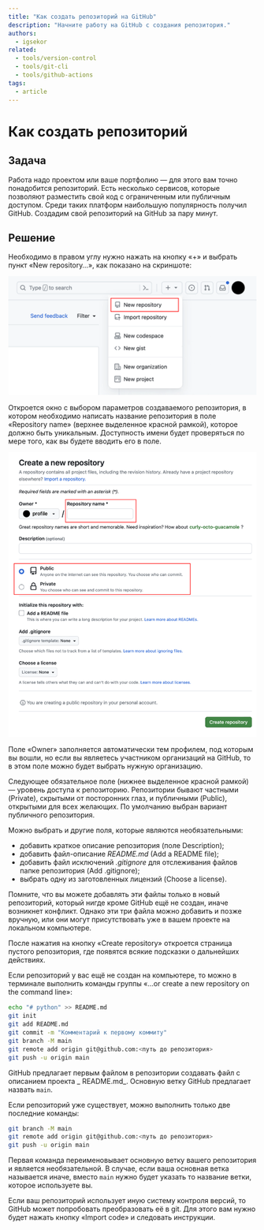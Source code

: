 ```yaml
---
title: "Как создать репозиторий на GitHub"
description: "Начните работу на GitHub с создания репозитория."
authors:
  - igsekor
related:
  - tools/version-control
  - tools/git-cli
  - tools/github-actions
tags:
  - article
---
```


# Как создать репозиторий

## Задача

Работа надо проектом или ваше портфолию — для этого вам точно понадобится репозиторий. Есть несколько сервисов, которые позволяют разместить свой код с ограниченным или публичным доступом. Среди таких платформ наибольшую популярность получил GitHub. Создадим свой репозиторий на GitHub за пару минут.

## Решение

Необходимо в правом углу нужно нажать на кнопку «+» и выбрать пункт «New repository…», как показано на скриншоте:

![Скриншот меню на GitHub с обведённым красным пунктом добавления репозитория](images/github-new-repo.png)

Откроется окно с выбором параметров создаваемого репозитория, в котором необходимо написать название репозитория в поле «Repository name» (верхнее выделенное красной рамкой), которое должно быть уникальным. Доступность имени будет проверяться по мере того, как вы будете вводить его в поле.

![Скриншот страницы с настройкой нового репозитория с выделенными красным обязательными полями](images/github-new-repo-settings.png)

Поле «Owner» заполняется автоматически тем профилем, под которым вы вошли, но если вы являетесь участником организаций на GitHub, то в этом поле можно будет выбрать нужную организацию.

Следующее обязательное поле (нижнее выделенное красной рамкой) — уровень доступа к репозиторию. Репозитории бывают частными (Private), скрытыми от посторонних глаз, и публичными (Public), открытыми для всех желающих. По умолчанию выбран вариант публичного репозитория.

Можно выбрать и другие поля, которые являются необязательными:

- добавить краткое описание репозитория (поле Description);
- добавить файл-описание _README.md_ (Add a README file);
- добавить файл исключений _.gitignore_ для отслеживания файлов папке репозитория (Add .gitignore);
- выбрать одну из заготовленных лицензий (Choose a license).

Помните, что вы можете добавлять эти файлы только в новый репозиторий, который нигде кроме GitHub ещё не создан, иначе возникнет конфликт. Однако эти три файла можно добавить и позже вручную, или они могут присутствовать уже в вашем проекте на локальном компьютере.

После нажатия на кнопку «Create repository» откроется страница пустого репозитория, где появятся всякие подсказки о дальнейших действиях.

Если репозиторий у вас ещё не создан на компьютере, то можно в терминале выполнить команды группы «…or create a new repository on the command line»:

```bash
echo "# python" >> README.md
git init
git add README.md
git commit -m "Комментарий к первому коммиту"
git branch -M main
git remote add origin git@github.com:<путь до репозитория>
git push -u origin main
```

GitHub предлагает первым файлом в репозитории создавать файл с описанием проекта _ README.md_. Основную ветку GitHub предлагает назвать `main`.

Если репозиторий уже существует, можно выполнить только две последние команды:

```bash
git branch -M main
git remote add origin git@github.com:<путь до репозитория>
git push -u origin main
```

Первая команда переименовывает основную ветку вашего репозитория и является необязательной. В случае, если ваша основная ветка называется иначе, вместо `main` нужно будет указать то название ветки, которое используете вы.

Если ваш репозиторий использует иную систему контроля версий, то GitHub может попробовать преобразовать её в git. Для этого вам нужно будет нажать кнопку «Import code»  и следовать инструкции.
